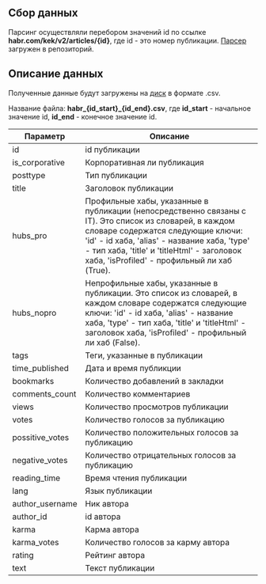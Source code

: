 ## Сбор данных
Парсинг осуществляли перебором значений id по ссылке **habr.com/kek/v2/articles/{id}**, где id - это номер публикации.
[Парсер](new_parser.ipynb) загружен в репозиторий.

## Описание данных

Полученные данные будут загружены на [диск]() в формате .csv. 

Название файла: **habr_{id_start}_{id_end}.csv**, где **id_start** - начальное значение id, **id_end** - конечное значение id.

| Параметр | Описание |
| --- | --- |
| id | id публикации | 
| is_corporative | Корпоративная ли публикация|
| posttype | Тип публикации | 
| title | Заголовок публикации | 
| hubs_pro | Профильные хабы, указанные в публикации (непосредственно связаны с IT). Это список из словарей, в каждом словаре содержатся следующие ключи: 'id' - id хаба, 'alias' - название хаба, 'type' - тип хаба, 'title' и 'titleHtml' - заголовок хаба, 'isProfiled' - профильный ли хаб (True). |
| hubs_nopro | Непрофильные хабы, указанные в публикации. Это список из словарей, в каждом словаре содержатся следующие ключи: 'id' - id хаба, 'alias' - название хаба, 'type' - тип хаба, 'title' и 'titleHtml' - заголовок хаба, 'isProfiled' - профильный ли хаб (False). |
| tags | Теги, указанные в публикации  |
| time_published | Дата и время публикции |
| bookmarks | Количество добавлений в закладки | 
| comments_count | Количество комментариев | 
| views | Количество просмотров публикации |
| votes | Количество голосов за публикацию |
| possitive_votes | Количество положительных голосов за публикацию |
| negative_votes | Количество отрицательных голосов за публикацию |
| reading_time | Время чтения публикации |
| lang | Язык публикации |
| author_username | Ник автора |
| author_id | id автора |
| karma | Карма автора |
| karma_votes | Количество голосов за карму автора |
| rating | Рейтинг автора |
| text | Текст публикации |

